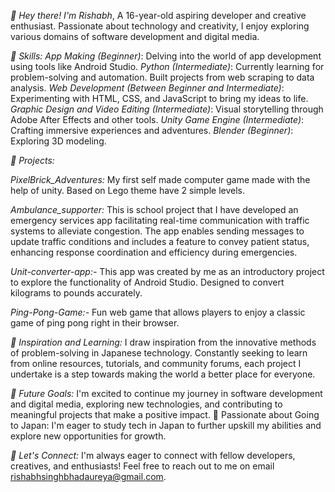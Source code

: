 *👋 Hey there! I'm Rishabh*, 
A 16-year-old aspiring developer and creative enthusiast. Passionate about technology and creativity, I enjoy exploring various domains of software development and digital media.

*🌟 Skills:*
*App Making (Beginner)*: Delving into the world of app development using tools like Android Studio.
*Python (Intermediate)*:  Currently learning for problem-solving and automation. Built projects from web scraping to data analysis.
*Web Development (Between Beginner and Intermediate)*: Experimenting with HTML, CSS, and JavaScript to bring my ideas to life.
*Graphic Design and Video Editing (Intermediate)*: Visual storytelling through Adobe After Effects and other tools.
*Unity Game Engine (Intermediate)*: Crafting immersive experiences and adventures.
*Blender (Beginner)*: Exploring 3D modeling.

*🚀 Projects:*

*PixelBrick_Adventures:* My first self made computer game made with the help of unity. Based on Lego theme have 2 simple levels.
  
*Ambulance_supporter:* This is school project that I have developed an emergency services app facilitating real-time communication with traffic systems to alleviate congestion. The app enables sending messages to update traffic conditions and includes a feature to convey patient status, enhancing response coordination and efficiency during emergencies.

*Unit-converter-app:-* This app was created by me as an introductory project to explore the functionality of Android Studio. Designed to convert kilograms to pounds accurately.

*Ping-Pong-Game:-* Fun web game that allows players to enjoy a classic game of ping pong right in their browser.

*🎨 Inspiration and Learning:*
I draw inspiration from the innovative methods of problem-solving in Japanese technology. Constantly seeking to learn from online resources, tutorials, and community forums, each project I undertake is a step towards making the world a better place for everyone.

*🌱 Future Goals:*
I'm excited to continue my journey in software development and digital media, exploring new technologies, and contributing to meaningful projects that make a positive impact.
🎌 Passionate about Going to Japan: I'm eager to study tech in Japan to further upskill my abilities and explore new opportunities for growth.

*💬 Let's Connect:*
I'm always eager to connect with fellow developers, creatives, and enthusiasts! Feel free to reach out to me on email rishabhsinghbhadaureya@gmail.com.

<!---
Rishabh-12/Rishabh-12 is a ✨ special ✨ repository because its `README.md` (this file) appears on your GitHub profile.
You can click the Preview link to take a look at your changes.
--->
